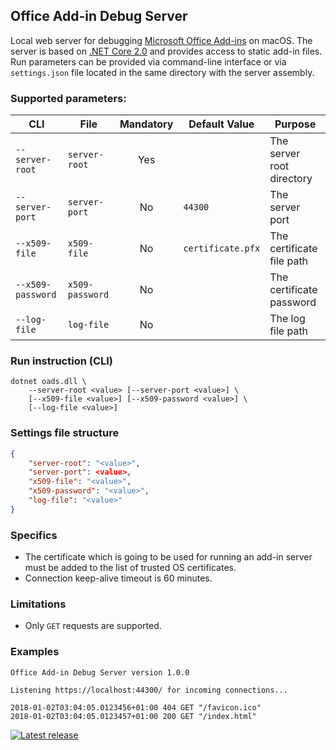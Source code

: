 ## Office Add-in Debug Server

Local web server for debugging [Microsoft Office Add-ins](https://dev.office.com/docs/add-ins/overview/office-add-ins) on macOS. The server is based on [.NET Core 2.0](https://www.microsoft.com/net/download/macos) and provides access to static add-in files. Run parameters can be provided via command-line interface or via `settings.json` file located in the same directory with the server assembly.

### Supported parameters:

CLI | File | Mandatory | Default Value | Purpose
--- | --- | :---: | --- | ---
`--server-root` | `server-root` | Yes | | The server root directory
`--server-port` | `server-port` | No | `44300` | The server port
`--x509-file` | `x509-file` | No | `certificate.pfx` | The certificate file path
`--x509-password` | `x509-password` | No | | The certificate password
`--log-file` | `log-file` | No | | The log file path

### Run instruction (CLI)

```
dotnet oads.dll \
    --server-root <value> [--server-port <value>] \
    [--x509-file <value>] [--x509-password <value>] \
    [--log-file <value>]
```

### Settings file structure

```json
{
    "server-root": "<value>",
    "server-port": <value>,
    "x509-file": "<value>",
    "x509-password": "<value>",
    "log-file": "<value>"
}
```

### Specifics

- The certificate which is going to be used for running an add-in server must be added to the list of trusted OS certificates.
- Connection keep-alive timeout is 60 minutes.

### Limitations

- Only `GET` requests are supported.

### Examples

```
Office Add-in Debug Server version 1.0.0

Listening https://localhost:44300/ for incoming connections...

2018-01-02T03:04:05.0123456+01:00 404 GET "/favicon.ico"
2018-01-02T03:04:05.0123457+01:00 200 GET "/index.html"
```

[![Latest release](https://img.shields.io/github/release/alexanderkozlenko/office-addin-server.svg?style=flat-square)](https://github.com/alexanderkozlenko/office-addin-server/releases)